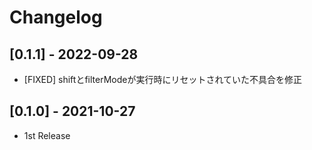 # Changelog

## [0.1.1] - 2022-09-28

- [FIXED] shiftとfilterModeが実行時にリセットされていた不具合を修正

## [0.1.0] - 2021-10-27

- 1st Release
